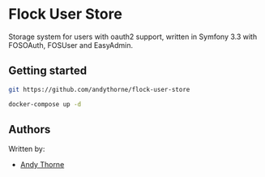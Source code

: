 # Flock User Store

Storage system for users with oauth2 support, written in Symfony 3.3 with FOSOAuth, FOSUser and EasyAdmin.

## Getting started

```bash
git https://github.com/andythorne/flock-user-store

docker-compose up -d
```


## Authors
Written by: 
   - [Andy Thorne](https://github.com/andythorne)
